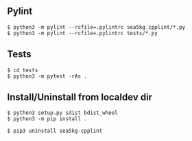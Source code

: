## 

## Pylint


```
$ python3 -m pylint --rcfile=.pylintrc sea5kg_cpplint/*.py
$ python3 -m pylint --rcfile=.pylintrc tests/*.py
```

## Tests

```
$ cd tests
$ python3 -m pytest -rAs .
```

## Install/Uninstall from localdev dir

```
$ python3 setup.py sdist bdist_wheel
$ python3 -m pip install .
```

```
$ pip3 uninstall sea5kg-cpplint
```